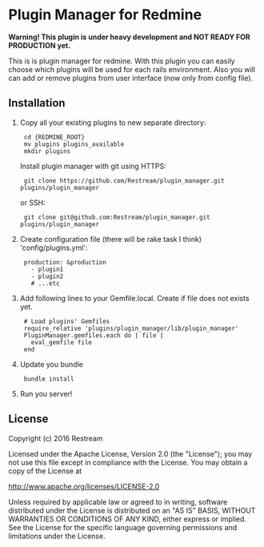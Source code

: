 # Plugin Manager for Redmine

**Warning! This plugin is under heavy development and NOT READY FOR PRODUCTION yet.**

This is is plugin manager for redmine.
With this plugin you can easily choose which plugins will be used for each rails environment.
Also you will can add or remove plugins from user interface (now only from config file).

## Installation

1. Copy all your existing plugins to new separate directory:

        cd {REDMINE_ROOT}
        mv plugins plugins_available
        mkdir plugins

    Install plugin manager with git using HTTPS:

        git clone https://github.com/Restream/plugin_manager.git plugins/plugin_manager

    or SSH:

        git clone git@github.com:Restream/plugin_manager.git plugins/plugin_manager

2. Create configuration file (there will be rake task I think) 'config/plugins.yml':

        production: &production
          - plugin1
          - plugin2
          # ...etc

3. Add following lines to your Gemfile.local. Create if file does not exists yet.

        # Load plugins' Gemfiles
        require_relative 'plugins/plugin_manager/lib/plugin_manager'
        PluginManager.gemfiles.each do | file |
          eval_gemfile file
        end

4. Update you bundle

        bundle install

5. Run you server!

## License

Copyright (c) 2016 Restream

Licensed under the Apache License, Version 2.0 (the "License");
you may not use this file except in compliance with the License.
You may obtain a copy of the License at

http://www.apache.org/licenses/LICENSE-2.0

Unless required by applicable law or agreed to in writing, software
distributed under the License is distributed on an "AS IS" BASIS,
WITHOUT WARRANTIES OR CONDITIONS OF ANY KIND, either express or implied.
See the License for the specific language governing permissions and
limitations under the License.
